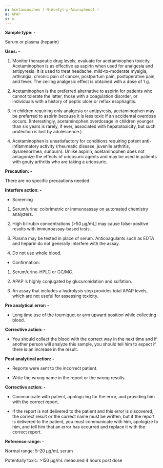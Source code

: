 ```yaml
---
n: Acetaminophen ( N-Acetyl-p-Aminophenol )
a: APAP
s: a
---
```


__Sample type: -__

Serum or plasma (heparin)

__Uses: -__

1.	Monitor therapeutic drug levels; evaluate for acetaminophen toxicity. Acetaminophen is as effective as aspirin when used for analgesia and antipyresis. It is used to treat headache, mild-to-moderate myalgia, arthralgia, chronic pain of cancer, postpartum pain, postoperative pain, and fever. The ceiling analgesic effect is obtained with a dose of 1 g.

2.	Acetaminophen is the preferred alternative to aspirin for patients who cannot tolerate the latter, those with a coagulation disorder, or individuals with a history of peptic ulcer or reflux esophagitis.

3.	In children requiring only analgesia or antipyresis, acetaminophen may be preferred to aspirin because it is less toxic if an accidental overdose occurs. (Interestingly, acetaminophen overdosage in children younger than six years is rarely, if ever, associated with hepatotoxicity, but such protection is lost by adolescence.)

4.	Acetaminophen is unsatisfactory for conditions requiring potent anti-inflammatory activity (rheumatic disease, juvenile arthritis, dysmenorrhea, sunburn). Unlike aspirin, acetaminophen does not antagonize the effects of uricosuric agents and may be used in patients with gouty arthritis who are taking a uricosuric.

__Precaution: -__

There are no specific precautions needed.

__Interfere action: -__

-	Screening

1.	Serum/urine: colorimetric or immunoassay on automated chemistry analyzers.

2.	High bilirubin concentrations [>50 μg/mL] may cause false-positive results with immunoassay-based tests.

3.	Plasma may be tested in place of serum. Anticoagulants such as EDTA and heparin do not generally interfere with the assay.

4.	Do not use whole blood.


-	Confirmation:

1.	Serum/urine–HPLC or GC/MC.

2.	APAP is highly conjugated by glucuronidation and sulfation.

3.	An assay that includes a hydrolysis step provides total APAP levels, which are not useful for assessing toxicity.

__Pre analytical error: -__

-	Long time use of the tourniquet or arm upward position while collecting blood.

__Corrective action: -__

-	You should collect the blood with the correct way in the next time and if another person will analyze this sample, you should tell him to expect if there is an increase in the result.

__Post analytical action: -__

-	Reports were sent to the incorrect patient.

-	Write the wrong name in the report or the wrong results.

__Corrective action: -__

-	Communicate with patient, apologizing for the error, and providing him with the correct report.

-	If the report is not delivered to the patient and this error is discovered, the correct result or the correct name must be written, but if the report is delivered to the patient, you must communicate with him, apologize to him, and tell him that an error has occurred and replace it with the correct report.

__Reference range: -__

Normal range: 5–20 μg/mL serum 

Potentially toxic: >150 μg/mL measured 4 hours post dose
